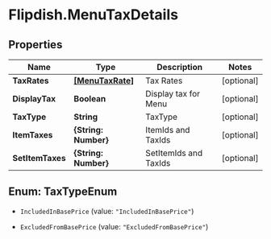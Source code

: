 # Flipdish.MenuTaxDetails

## Properties
Name | Type | Description | Notes
------------ | ------------- | ------------- | -------------
**TaxRates** | [**[MenuTaxRate]**](MenuTaxRate.md) | Tax Rates | [optional] 
**DisplayTax** | **Boolean** | Display tax for Menu | [optional] 
**TaxType** | **String** | TaxType | [optional] 
**ItemTaxes** | **{String: Number}** | ItemIds and TaxIds | [optional] 
**SetItemTaxes** | **{String: Number}** | SetItemIds and TaxIds | [optional] 


<a name="TaxTypeEnum"></a>
## Enum: TaxTypeEnum


* `IncludedInBasePrice` (value: `"IncludedInBasePrice"`)

* `ExcludedFromBasePrice` (value: `"ExcludedFromBasePrice"`)




